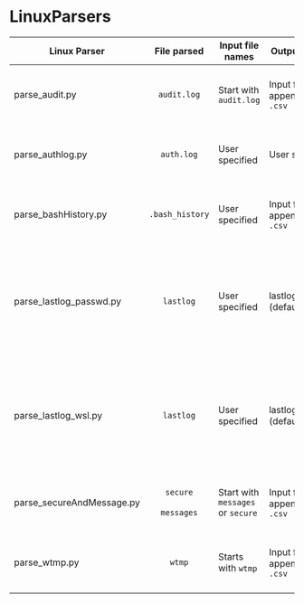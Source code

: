 # LinuxParsers

|Linux Parser              |File parsed        |Input file names|Output file name|Output timezone|Flags|Sample command|Remarks|
| ------------- |:-------------:|-|-|-|-|-|-|
|parse_audit.py             |`audit.log`          |Start with `audit.log`|Input file name appended with `.csv`|GMT+8|`-f` for file<br><br>`-d` for directory|`parse_audit.py -f audit.log`|Supports `.gz` files|
|parse_authlog.py           |`auth.log`         |User specified|User specified|Logging system's local time zone|-|`parse_authlog.py <input_log_file> <output_csv_file>`|-|
|parse_bashHistory.py       |`.bash_history`      |User specified|Input file name appended with `.csv`|GMT+8|`-f` for file<br><br>`-d` for directory|`parse_bashHistory.py -f .bash_history`|Timestamp is only available if epoch time is stored|
|parse_lastlog_passwd.py    |`lastlog`     |User specified|lastlog_output.csv (default)|UTC|-|`parse_lastlog.py /path/to/lastlog /path/to/passwd [output.csv]`|Retrieves the user account list used to map UIDs to usernames using provided `passwd`|
|parse_lastlog_wsl.py       |`lastlog`    |User specified|lastlog_output.csv (default)|UTC|-|`parse_lastlog_wsl.py /path/to/lastlog [output.csv]`|Retrieves the user account list used to map UIDs to usernames from local system's `passwd`|
|parse_secureAndMessage.py  |`secure`<br><br>`messages`|Start with `messages` or `secure`|Input file name appended with `.csv`|Logging system's local time zone|`-f` for file<br><br>`-d` for directory|`parse_secureAndMessage.py -f secure`|Supports `.gz` files|
|parse_wtmp.py              |`wtmp`               |Starts with `wtmp`|Input file name appended with `.csv`|GMT+8|`-f` for file<br><br>`-d` for directory|`parse_wtmp.py -f wtmp`|Supports `.gz` files|
